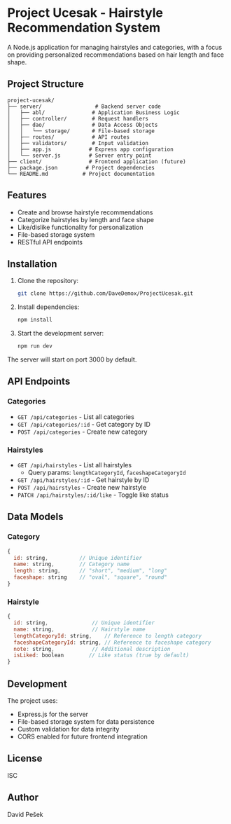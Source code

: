 # Project Ucesak - Hairstyle Recommendation System

A Node.js application for managing hairstyles and categories, with a focus on providing personalized recommendations based on hair length and face shape.

## Project Structure

```
project-ucesak/
├── server/                 # Backend server code
│   ├── abl/               # Application Business Logic
│   ├── controller/        # Request handlers
│   ├── dao/               # Data Access Objects
│   │   └── storage/       # File-based storage
│   ├── routes/            # API routes
│   ├── validators/        # Input validation
│   ├── app.js            # Express app configuration
│   └── server.js         # Server entry point
├── client/               # Frontend application (future)
├── package.json         # Project dependencies
└── README.md           # Project documentation
```

## Features

- Create and browse hairstyle recommendations
- Categorize hairstyles by length and face shape
- Like/dislike functionality for personalization
- File-based storage system
- RESTful API endpoints

## Installation

1. Clone the repository:
   ```bash
   git clone https://github.com/DaveDemox/ProjectUcesak.git
   ```

2. Install dependencies:
   ```bash
   npm install
   ```

3. Start the development server:
   ```bash
   npm run dev
   ```

The server will start on port 3000 by default.

## API Endpoints

### Categories

- `GET /api/categories` - List all categories
- `GET /api/categories/:id` - Get category by ID
- `POST /api/categories` - Create new category

### Hairstyles

- `GET /api/hairstyles` - List all hairstyles
  - Query params: `lengthCategoryId`, `faceshapeCategoryId`
- `GET /api/hairstyles/:id` - Get hairstyle by ID
- `POST /api/hairstyles` - Create new hairstyle
- `PATCH /api/hairstyles/:id/like` - Toggle like status

## Data Models

### Category
```javascript
{
  id: string,          // Unique identifier
  name: string,        // Category name
  length: string,      // "short", "medium", "long"
  faceshape: string    // "oval", "square", "round"
}
```

### Hairstyle
```javascript
{
  id: string,              // Unique identifier
  name: string,            // Hairstyle name
  lengthCategoryId: string,    // Reference to length category
  faceshapeCategoryId: string, // Reference to faceshape category
  note: string,            // Additional description
  isLiked: boolean        // Like status (true by default)
}
```

## Development

The project uses:
- Express.js for the server
- File-based storage system for data persistence
- Custom validation for data integrity
- CORS enabled for future frontend integration

## License

ISC

## Author

David Pešek